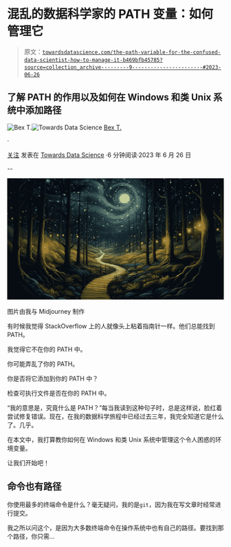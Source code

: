 # 混乱的数据科学家的 PATH 变量：如何管理它

> 原文：[`towardsdatascience.com/the-path-variable-for-the-confused-data-scientist-how-to-manage-it-b469bfb45785?source=collection_archive---------9-----------------------#2023-06-26`](https://towardsdatascience.com/the-path-variable-for-the-confused-data-scientist-how-to-manage-it-b469bfb45785?source=collection_archive---------9-----------------------#2023-06-26)

## 了解 PATH 的作用以及如何在 Windows 和类 Unix 系统中添加路径

[](https://ibexorigin.medium.com/?source=post_page-----b469bfb45785--------------------------------)![Bex T.](https://ibexorigin.medium.com/?source=post_page-----b469bfb45785--------------------------------)[](https://towardsdatascience.com/?source=post_page-----b469bfb45785--------------------------------)![Towards Data Science](https://towardsdatascience.com/?source=post_page-----b469bfb45785--------------------------------) [Bex T.](https://ibexorigin.medium.com/?source=post_page-----b469bfb45785--------------------------------)

·

[关注](https://medium.com/m/signin?actionUrl=https%3A%2F%2Fmedium.com%2F_%2Fsubscribe%2Fuser%2F39db050c2ac2&operation=register&redirect=https%3A%2F%2Ftowardsdatascience.com%2Fthe-path-variable-for-the-confused-data-scientist-how-to-manage-it-b469bfb45785&user=Bex+T.&userId=39db050c2ac2&source=post_page-39db050c2ac2----b469bfb45785---------------------post_header-----------) 发表在 [Towards Data Science](https://towardsdatascience.com/?source=post_page-----b469bfb45785--------------------------------) ·6 分钟阅读·2023 年 6 月 26 日[](https://medium.com/m/signin?actionUrl=https%3A%2F%2Fmedium.com%2F_%2Fvote%2Ftowards-data-science%2Fb469bfb45785&operation=register&redirect=https%3A%2F%2Ftowardsdatascience.com%2Fthe-path-variable-for-the-confused-data-scientist-how-to-manage-it-b469bfb45785&user=Bex+T.&userId=39db050c2ac2&source=-----b469bfb45785---------------------clap_footer-----------)

--

[](https://medium.com/m/signin?actionUrl=https%3A%2F%2Fmedium.com%2F_%2Fbookmark%2Fp%2Fb469bfb45785&operation=register&redirect=https%3A%2F%2Ftowardsdatascience.com%2Fthe-path-variable-for-the-confused-data-scientist-how-to-manage-it-b469bfb45785&source=-----b469bfb45785---------------------bookmark_footer-----------)![](img/a9244c84c570bd3ac2c3898d6baa89aa.png)

图片由我与 Midjourney 制作

有时候我觉得 StackOverflow 上的人就像头上粘着指南针一样。他们总能找到 PATH。

我觉得它不在你的 PATH 中。

你可能弄乱了你的 PATH。

你是否将它添加到你的 PATH 中？

检查可执行文件是否在你的 PATH 中。

“我的意思是，究竟什么是 PATH？”每当我读到这种句子时，总是这样说，脸红着尝试修复错误。现在，在我的数据科学旅程中已经过去三年，我完全知道它是什么了。几乎。

在本文中，我打算教你如何在 Windows 和类 Unix 系统中管理这个令人困惑的环境变量。

让我们开始吧！

## 命令也有路径

你使用最多的终端命令是什么？毫无疑问，我的是`git`，因为我在写文章时经常进行提交。

我之所以问这个，是因为大多数终端命令在操作系统中也有自己的路径。要找到那个路径，你只需…
